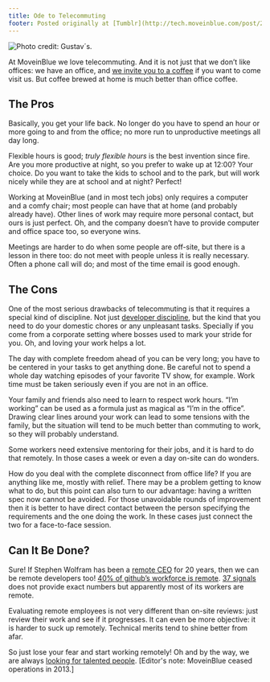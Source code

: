 ```yaml
---
title: Ode to Telecommuting
footer: Posted originally at [Tumblr](http://tech.moveinblue.com/post/23699613812/ode-to-telecommuting) on 2012-05-24.
---
```


![Photo credit: [Gustav´s.](https://www.flickr.com/photos/gustavm/1558051592/)](pics/ode-to-telecommuting.jpg "La Cafetera")

At MoveinBlue we love telecommuting. And it is not just that we don’t like offices: we have an office, and [we invite you to a coffee](https://moveinblue.com/things-to-do/madrid/we-get-you-a-coffee) if you want to come visit us. But coffee brewed at home is much better than office coffee.

## The Pros

Basically, you get your life back. No longer do you have to spend an hour or more going to and from the office; no more run to unproductive meetings all day long.

Flexible hours is good; _truly flexible hours_ is the best invention since fire. Are you more productive at night, so you prefer to wake up at 12:00? Your choice. Do you want to take the kids to school and to the park, but will work nicely while they are at school and at night? Perfect!

Working at MoveinBlue (and in most tech jobs) only requires a computer and a comfy chair; most people can have that at home (and probably already have). Other lines of work may require more personal contact, but ours is just perfect. Oh, and the company doesn’t have to provide computer and office space too, so everyone wins.

Meetings are harder to do when some people are off-site, but there is a lesson in there too: do not meet with people unless it is really necessary. Often a phone call will do; and most of the time email is good enough.

## The Cons

One of the most serious drawbacks of telecommuting is that it requires a special kind of discipline. Not just [developer discipline](developer-discipline.html), but the kind that you need to do your domestic chores or any unpleasant tasks. Specially if you come from a corporate setting where bosses used to mark your stride for you. Oh, and loving your work helps a lot.

The day with complete freedom ahead of you can be very long; you have to be centered in your tasks to get anything done. Be careful not to spend a whole day watching episodes of your favorite TV show, for example. Work time must be taken seriously even if you are not in an office.

Your family and friends also need to learn to respect work hours. “I’m working” can be used as a formula just as magical as “I’m in the office”. Drawing clear lines around your work can lead to some tensions with the family, but the situation will tend to be much better than commuting to work, so they will probably understand.

Some workers need extensive mentoring for their jobs, and it is hard to do that remotely. In those cases a week or even a day on-site can do wonders.

How do you deal with the complete disconnect from office life? If you are anything like me, mostly with relief. There may be a problem getting to know what to do, but this point can also turn to our advantage: having a written spec now cannot be avoided. For those unavoidable rounds of improvement then it is better to have direct contact between the person specifying the requirements and the one doing the work. In these cases just connect the two for a face-to-face session.

## Can It Be Done?

Sure! If Stephen Wolfram has been a [remote CEO](http://blog.stephenwolfram.com/2012/03/the-personal-analytics-of-my-life/) for 20 years, then we can be remote developers too! [40% of github’s workforce is remote](http://gigaom.com/collaboration/tales-from-the-trenches-github/). [37 signals](http://37signals.com/svn/posts/3064-stop-whining-and-start-hiring-remote-workers) does not provide exact numbers but apparently most of its workers are remote.

Evaluating remote employees is not very different than on-site reviews: just review their work and see if it progresses. It can even be more objective: it is harder to suck up remotely. Technical merits tend to shine better from afar.

So just lose your fear and start working remotely! Oh and by the way, we are always [looking for talented people](http://tech.moveinblue.com/post/22610240077/help-wanted). [Editor's note: MoveinBlue ceased operations in 2013.]


